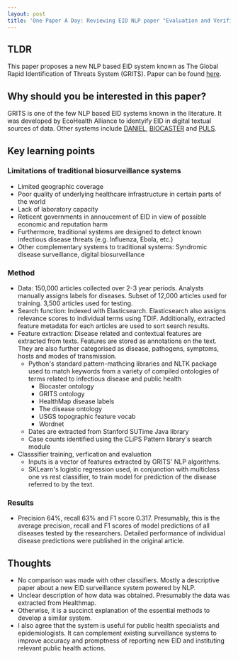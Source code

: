 ```yaml
---
layout: post
title: 'One Paper A Day: Reviewing EID NLP paper "Evaluation and Verification of the Global Rapid Identification of Threats System for Infectious Diseases in Textual Data Sources"'
---
```


## TLDR
This paper proposes a new NLP based EID system known as The Global Rapid Identification of Threats System (GRITS). Paper can be found [here](https://www.hindawi.com/journals/ipid/2016/5080746/).

## Why should you be interested in this paper?
GRITS is one of the few NLP based EID systems known in the literature. It was developed by EcoHealth Alliance to identyify EID in digital textual sources of data. Other systems include [DANIEL](https://daniel.greyc.fr/public/index.php?a=AboutDAnIEL), [BIOCASTER](https://www.ncbi.nlm.nih.gov/pmc/articles/PMC2639299/) and [PULS](https://www.ncbi.nlm.nih.gov/pmc/articles/PMC6587687/).

## Key learning points

### Limitations of traditional biosurveillance systems
- Limited geographic coverage
- Poor quality of underlying healthcare infrastructure in certain parts of the world
- Lack of laboratory capacity
- Reticent governments in annoucement of EID in view of possible economic and reputation harm
- Furthermore, traditional systems are designed to detect known infectious disease threats (e.g. Influenza, Ebola, etc.)
- Other complementary systems to traditional systems: Syndromic disease surveillance, digital biosurveillance

### Method
- Data: 150,000 articles collected over 2-3 year periods. Analysts manually assigns labels for diseases. Subset of 12,000 articles used for training. 3,500 articles used for testing.
- Search function: Indexed with Elasticsearch. Elasticsearch also assigns relevance scores to individual terms using TDIF. Additionally, extracted feature metadata for each articles are used to sort search results.
- Feature extraction: Disease related and contextual features are extracted from texts. Features are stored as annotations on the text. They are also further categorised as disease, pathogens, symptoms, hosts and modes of transmission. 
    - Python's standard pattern-mathcing libraries and NLTK package used to match keywords from a variety of compiled ontologies of terms related to infectious disease and public health
        - Biocaster ontology
        - GRITS ontology
        - HealthMap disease labels
        - The disease ontology
        - USGS topographic feature vocab
        - Wordnet
    - Dates are extracted from Stanford SUTime Java library
    - Case counts identified using the CLiPS Pattern library's search module
- Classsifier training, verfication and evaluation
    - Inputs is a vector of features extracted by GRITS' NLP algorithms.
    - SKLearn's logistic regression used, in conjunction with multiclass one vs rest classifier, to train model for prediction of the disease referred to by the text.

### Results
- Precision 64%, recall 63% and F1 score 0.317. Presumably, this is the average precision, recall and F1 scores of model predictions of all diseases tested by the researchers. Detailed performance of individual disease predictions were published in the original article.

## Thoughts
- No comparison was made with other classifiers. Mostly a descriptive paper about a new EID surveillance system powered by NLP.
- Unclear description of how data was obtained. Presumably the data was extracted from Healthmap.
- Otherwise, it is a succinct explanation of the essential methods to develop a similar system.
- I also agree that the system is useful for public health specialists and epidemiologists. It can complement existing surveillance systems to improve accuracy and promptness of reporting new EID and instituting relevant public health actions.
